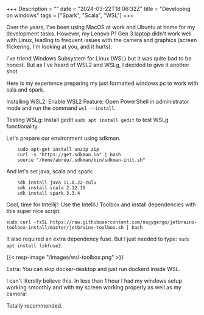 +++
Description = ""
date = "2024-03-22T18:06:32Z"
title = "Developing on windows"
tags = ["Spark", "Scala", "WSL"]
+++

Over the years, I've been using MacOS at work and Ubuntu at home for my development tasks. However, my Lenovo P1 Gen 3 laptop didn't work well with Linux, leading to frequent issues with the camera and graphics (screen flickering, I'm looking at you, and it hurts).

I've triend  Windows Subsystem for Linux (WSL) but it was quite bad to be honest. But as I've heard of WSL2 and WSLg, I decided to give it another shot.


Here is my experience preparing my just formatted windows pc to work with sala and spark.

Installing WSL2: Enable WSL2 Feature: Open PowerShell in administrator mode and run the command `wsl --install`.

Testing WSLg: Install gedit `sudo apt install gedit` to test WSLg functionality.

Let's prepare our environment using sdkman.

```
    sudo apt-get install unzip zip
    curl -s "https://get.sdkman.io" | bash
    source "/home/abreu/.sdkman/bin/sdkman-init.sh"
``` 

And let's set  java, scala and spark:

```
    sdk install java 11.0.22-zulu
    sdk install scala 2.12.19
    sdk install spark 3.3.4
```
    
Cool, time for Intellij!: Use the IntelliJ Toolbox and install dependencies with this super nice script:

`sudo curl -fsSL https://raw.githubusercontent.com/nagygergo/jetbrains-toolbox-install/master/jetbrains-toolbox.sh | bash`

It also required an extra dependency fuse. But I just needed to type: `sudo apt install libfuse2`.

{{< resp-image "/images/wsl-toolbox.png" >}}


Extra: You can skip docker-desktop and just run dockerd inside WSL.

I can't literally believe this. In less than 1 hour I had my windows setup working smoothly and with my screen working properly as well as my camera!

Totally recommended.
